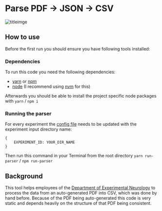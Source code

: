 # Parse PDF -> JSON -> CSV

![titleimge](https://user-images.githubusercontent.com/34210193/149134610-bdd6f822-a897-4986-877a-6c27522b03cd.jpg)

## How to use

Before the first run you should ensure you have following tools installed:

### Dependencies

To run this code you need the following dependencies:

- [yarn](https://www.npmjs.com/package/yarn) or [npm](npmjs.com)
- [node](https://nodejs.org/en/) (I recommend using [nvm](https://github.com/nvm-sh/nvm) for this)

Afterwards you should be able to install the project specific node packages with `yarn` / `npm i`

### Running the parser

For every experiment the [config file](./src/config.js) needs to be updated with the experiment input directory name:

```
{
    EXPERIMENT_ID: YOUR_DIR_NAME
}
```

Then run this command in your Terminal from the root directory
`yarn run-parser` / `npm run-parser`

## Background

This tool helps employees of the [Department of Experimental Neurology](https://expneuro.charite.de/en/) to process the data from an auto-generated PDF into CSV, which was done by hand before. Because of the PDF being auto-generated this code is very static and depends heavily on the structure of that PDF being consistent.
